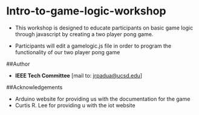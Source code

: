 # Intro-to-game-logic-workshop

* This workshop is designed to educate participants on basic game logic
through javascript by creating a two player pong game.

* Participants will edit a gamelogic.js file in order to program the
  functionality of our two player pong game
  
  
 
##Author

* **IEEE Tech Committee** [mail to: jrpadua@ucsd.edu]


##Acknowledgements

* Arduino website for providing us with the documentation for the game
* Curtis R. Lee for providing u with the iot website
